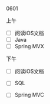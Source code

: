 0601

上午

- [ ] 阅读iOS文档
- [ ] Java
- [ ] Spring MVX

下午

- [ ] 阅读iOS文档

- [ ] SQL
- [ ] Spring MVC

